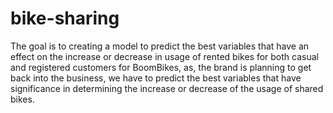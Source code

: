 # bike-sharing
The goal is to creating a model to predict the best variables that have an effect on the increase or decrease in usage of rented bikes for both casual and registered customers for BoomBikes, as, the brand is planning to get back into the business, we have to predict the best variables that have significance in determining the increase or decrease of the usage of shared bikes.
